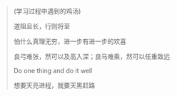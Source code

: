 > (学习过程中遇到的鸡汤)
>
> 道阻且长，行则将至
>
> 怕什么真理无穷，进一步有进一步的欢喜
>
> 良弓难张，然可以及高入深；良马难乘，然可以任重致远
>
> Do one thing and do it well
>
> 想要天亮进程，就要天黑赶路
